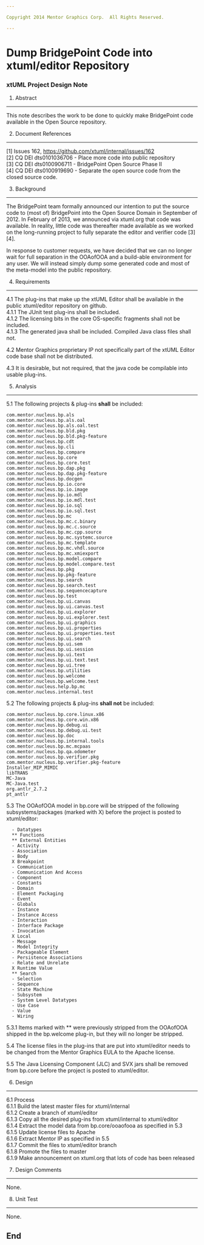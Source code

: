```yaml
---

Copyright 2014 Mentor Graphics Corp.  All Rights Reserved.

---
```


# Dump BridgePoint Code into xtuml/editor Repository
### xtUML Project Design Note



1. Abstract
-----------
This note describes the work to be done to quickly make BridgePoint code available
in the Open Source repository.  

2. Document References
----------------------
[1] Issues 162, https://github.com/xtuml/internal/issues/162  
[2] CQ DEI dts0101036706 - Place more code into public repository  
[3] CQ DEI dts0100906711 - BridgePoint Open Source Phase II   
[4] CQ DEI dts0100919690 - Separate the open source code from the closed source code.  

3. Background
-------------
The BridgePoint team formally announced our intention to put the source code to
(most of) BridgePoint into the Open Source Domain in September of 2012.  In 
February of 2013, we announced via xtuml.org that code was available.  In reality,
little code was thereafter made available as we worked on the long-running project
to fully separate the editor and verifier code [3][4].  

In response to customer requests, we have decided that we can no longer wait for 
full separation in the OOAofOOA and a build-able environment for any user.  We 
will instead simply dump some generated code and most of the meta-model into the 
public repository.  

4. Requirements
---------------
4.1  The plug-ins that make up the xtUML Editor shall be available in the public
  xtuml/editor repository on github.  
4.1.1  The JUnit test plug-ins shall be included.  
4.1.2  The licensing bits in the core OS-specific fragments shall not be included.    
4.1.3  The generated java shall be included.  Compiled Java class files shall not.   
    
4.2  Mentor Graphics proprietary IP not specifically part of the xtUML Editor 
  code base shall not be distributed.  
  
4.3  It is desirable, but not required, that the java code be compilable into usable plug-ins.  
  
5. Analysis
-----------
5.1  The following projects & plug-ins __shall__ be included:  
```
com.mentor.nucleus.bp.als
com.mentor.nucleus.bp.als.oal
com.mentor.nucleus.bp.als.oal.test
com.mentor.nucleus.bp.bld.pkg
com.mentor.nucleus.bp.bld.pkg-feature
com.mentor.nucleus.bp.cdt
com.mentor.nucleus.bp.cli
com.mentor.nucleus.bp.compare
com.mentor.nucleus.bp.core
com.mentor.nucleus.bp.core.test
com.mentor.nucleus.bp.dap.pkg
com.mentor.nucleus.bp.dap.pkg-feature
com.mentor.nucleus.bp.docgen
com.mentor.nucleus.bp.io.core
com.mentor.nucleus.bp.io.image
com.mentor.nucleus.bp.io.mdl
com.mentor.nucleus.bp.io.mdl.test
com.mentor.nucleus.bp.io.sql
com.mentor.nucleus.bp.io.sql.test
com.mentor.nucleus.bp.mc
com.mentor.nucleus.bp.mc.c.binary
com.mentor.nucleus.bp.mc.c.source
com.mentor.nucleus.bp.mc.cpp.source
com.mentor.nucleus.bp.mc.systemc.source
com.mentor.nucleus.bp.mc.template
com.mentor.nucleus.bp.mc.vhdl.source
com.mentor.nucleus.bp.mc.xmiexport
com.mentor.nucleus.bp.model.compare
com.mentor.nucleus.bp.model.compare.test
com.mentor.nucleus.bp.pkg
com.mentor.nucleus.bp.pkg-feature
com.mentor.nucleus.bp.search
com.mentor.nucleus.bp.search.test
com.mentor.nucleus.bp.sequencecapture
com.mentor.nucleus.bp.test
com.mentor.nucleus.bp.ui.canvas
com.mentor.nucleus.bp.ui.canvas.test
com.mentor.nucleus.bp.ui.explorer
com.mentor.nucleus.bp.ui.explorer.test
com.mentor.nucleus.bp.ui.graphics
com.mentor.nucleus.bp.ui.properties
com.mentor.nucleus.bp.ui.properties.test
com.mentor.nucleus.bp.ui.search
com.mentor.nucleus.bp.ui.sem
com.mentor.nucleus.bp.ui.session
com.mentor.nucleus.bp.ui.text
com.mentor.nucleus.bp.ui.text.test
com.mentor.nucleus.bp.ui.tree
com.mentor.nucleus.bp.utilities
com.mentor.nucleus.bp.welcome
com.mentor.nucleus.bp.welcome.test
com.mentor.nucleus.help.bp.mc
com.mentor.nucleus.internal.test
```  

5.2  The following projects & plug-ins __shall not__ be included:  
```
com.mentor.nucleus.bp.core.linux.x86
com.mentor.nucleus.bp.core.win.x86
com.mentor.nucleus.bp.debug.ui
com.mentor.nucleus.bp.debug.ui.test
com.mentor.nucleus.bp.doc
com.mentor.nucleus.bp.internal.tools
com.mentor.nucleus.bp.mc.mcpaas
com.mentor.nucleus.bp.qa.odometer
com.mentor.nucleus.bp.verifier.pkg
com.mentor.nucleus.bp.verifier.pkg-feature
Installer_MIP_MIMIC
libTRANS
MC-Java
MC-Java.test
org.antlr_2.7.2
pt_antlr
```

5.3  The OOAofOOA model in bp.core will be stripped of the following subsystems/packages
  (marked with X) before the project is posted to xtuml/editor:
```
  - Datatypes
  ** Functions
  ** External Entities
  - Activity
  - Association
  - Body
  X Breakpoint
  - Communication
  - Communication And Access
  - Component
  - Constants
  - Domain
  - Element Packaging
  - Event
  - Globals
  - Instance
  - Instance Access
  - Interaction
  - Interface Package
  - Invocation
  X Local
  - Message
  - Model Integrity
  - Packageable Element
  - Persistence Associations
  - Relate and Unrelate
  X Runtime Value
  ** Search
  - Selection
  - Sequence
  - State Machine
  - Subsystem
  - System Level Datatypes
  - Use Case
  - Value
  - Wiring
```  
5.3.1  Items marked with ** were previously stripped from the OOAofOOA shipped
  in the bp.welcome plug-in, but they will no longer be stripped.      

5.4  The license files in the plug-ins that are put into xtuml/editor needs to be
  changed from the Mentor Graphics EULA to the Apache license.    
  
5.5 The Java Licensing Component (JLC) and SVX jars shall be removed from bp.core
  before the project is posted to xtuml/editor.    

6. Design
---------
6.1  Process  
6.1.1  Build the latest master files for xtuml/internal  
6.1.2  Create a branch of xtuml/editor  
6.1.3  Copy all the desired plug-ins from xtuml/internal to xtuml/editor  
6.1.4  Extract  the model data from bp.core/ooaofooa as specified in 5.3  
6.1.5  Update license files to Apache  
6.1.6  Extract Mentor IP as specified in 5.5  
6.1.7  Commit the files to xtuml/editor branch  
6.1.8  Promote the files to master  
6.1.9  Make announcement on xtuml.org that lots of code has been released  

7. Design Comments
------------------
None.

8. Unit Test
------------
None.

End
---

